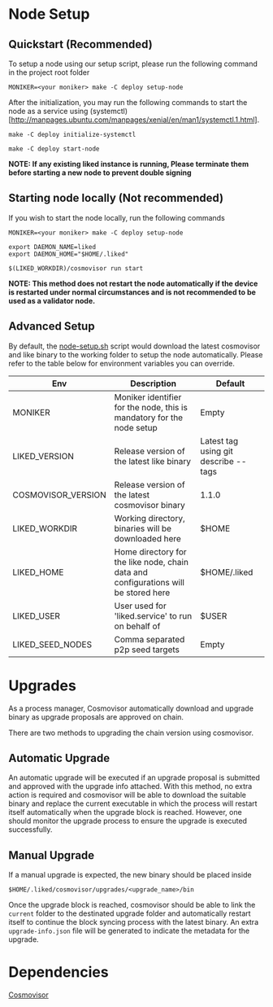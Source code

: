 # Node Setup

## Quickstart (Recommended)

To setup a node using our setup script, please run the following command in the project root folder

```
MONIKER=<your moniker> make -C deploy setup-node
```

After the initialization, you may run the following commands to start the node as a service using (systemctl)[http://manpages.ubuntu.com/manpages/xenial/en/man1/systemctl.1.html].

```
make -C deploy initialize-systemctl

make -C deploy start-node
```

**NOTE: If any existing liked instance is running, Please terminate them before starting a new node to prevent double signing**

## Starting node locally (Not recommended)

If you wish to start the node locally, run the following commands

```
MONIKER=<your moniker> make -C deploy setup-node

export DAEMON_NAME=liked
export DAEMON_HOME="$HOME/.liked"

$(LIKED_WORKDIR)/cosmovisor run start
```

**NOTE: This method does not restart the node automatically if the device is restarted under normal circumstances and is not recommended to be used as a validator node.**

## Advanced Setup

By default, the [node-setup.sh](../deploy/scripts/node-setup.sh) script would download the latest cosmovisor and like binary to the working folder to setup the node automatically. Please refer to the table below for environment variables you can override.

| Env                | Description                                                                         | Default                              |
| ------------------ | ----------------------------------------------------------------------------------- | ------------------------------------ |
| MONIKER            | Moniker identifier for the node, this is mandatory for the node setup               | Empty                                |
| LIKED_VERSION      | Release version of the latest like binary                                           | Latest tag using git describe --tags |
| COSMOVISOR_VERSION | Release version of the latest cosmovisor binary                                     | 1.1.0                                |
| LIKED_WORKDIR      | Working directory, binaries will be downloaded here                                 | $HOME                                |
| LIKED_HOME         | Home directory for the like node, chain data and configurations will be stored here | $HOME/.liked                         |
| LIKED_USER         | User used for 'liked.service' to run on behalf of                                   | $USER                                |
| LIKED_SEED_NODES   | Comma separated p2p seed targets                                                    | Empty                                |

# Upgrades

As a process manager, Cosmovisor automatically download and upgrade binary as upgrade proposals are approved on chain.

There are two methods to upgrading the chain version using cosmovisor.

## Automatic Upgrade

An automatic upgrade will be executed if an upgrade proposal is submitted and approved with the upgrade info attached. With this method, no extra action is required and cosmovisor will be able to download the suitable binary and replace the current executable in which the process will restart itself automatically when the upgrade block is reached. However, one should monitor the upgrade process to ensure the upgrade is executed successfully.

## Manual Upgrade

If a manual upgrade is expected, the new binary should be placed inside

```
$HOME/.liked/cosmovisor/upgrades/<upgrade_name>/bin
```

Once the upgrade block is reached, cosmovisor should be able to link the `current` folder to the destinated upgrade folder and automatically restart itself to continue the block syncing process with the latest binary. An extra `upgrade-info.json` file will be generated to indicate the metadata for the upgrade.

# Dependencies

[Cosmovisor](https://docs.cosmos.network/master/run-node/cosmovisor.html)
